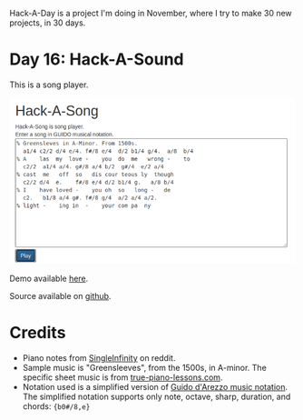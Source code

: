Hack-A-Day is a project I'm doing in November, where I try to make 30 new projects, in 30 days.

# Day 16: Hack-A-Sound

This is a song player.

![Screenshot](screenshot.png)

Demo available [here](https://tilde.za3k.com/hackaday/song).

Source available on [github](https://github.com/za3k/day16_song).

# Credits

- Piano notes from [SingleInfinity](https://www.reddit.com/r/piano/comments/3u6ke7/heres_some_midi_and_mp3_files_for_individual/) on reddit.
- Sample music is "Greensleeves", from the 1500s, in A-minor. The specific sheet music is from [true-piano-lessons.com](https://www.true-piano-lessons.com/support-files/greenlseevescomplete.pdf).
- Notation used is a simplified version of [Guido d'Arezzo music notation](https://wiki.ccarh.org/wiki/Guido_Music_Notation). The simplified notation supports only note, octave, sharp, duration, and chords: `{b0#/8,e}`
